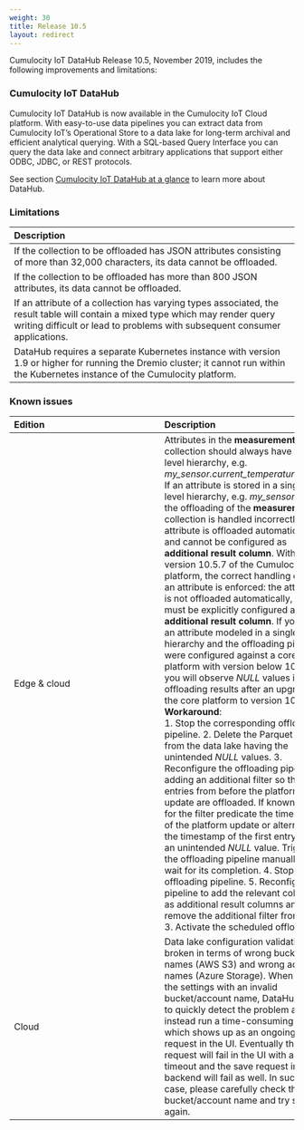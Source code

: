```yaml
---
weight: 30
title: Release 10.5
layout: redirect
---
```


Cumulocity IoT DataHub Release 10.5, November 2019, includes the following improvements and limitations:

### Cumulocity IoT DataHub

Cumulocity IoT DataHub is now available in the Cumulocity IoT Cloud platform. With easy-to-use data pipelines you can extract data from Cumulocity IoT’s Operational Store to a data lake for long-term archival and efficient analytical querying. With a SQL-based Query Interface you can query the data lake and connect arbitrary applications that support either ODBC, JDBC, or REST protocols.

See section [Cumulocity IoT DataHub at a glance](/datahub/datahub-overview/#datahub-at-a-glance) to learn more about DataHub.

### Limitations

|<div style="width:250px">Description</div>
|:---
|If the collection to be offloaded has JSON attributes consisting of more than 32,000 characters, its data cannot be offloaded.|
|If the collection to be offloaded has more than 800 JSON attributes, its data cannot be offloaded.|
|If an attribute of a collection has varying types associated, the result table will contain a mixed type which may render query writing difficult or lead to problems with subsequent consumer applications.|
|DataHub requires a separate Kubernetes instance with version 1.9 or higher for running the Dremio cluster; it cannot run within the Kubernetes instance of the Cumulocity platform.|

### Known issues

|<div style="width:250px">Edition</div>|Description|
|:---|:---|
|Edge & cloud|Attributes in the **measurements** collection should always have a two-level hierarchy, e.g. *my_sensor.current_temperature.value*. If an attribute is stored in a single-level hierarchy, e.g. *my_sensor.value*, the offloading of the **measurements** collection is handled incorrectly: the attribute is offloaded automatically and cannot be configured as **additional result column**. With version 10.5.7 of the Cumulocity IoT platform, the correct handling of such an attribute is enforced: the attribute is not offloaded automatically, but must be explicitly configured as **additional result column**. If you have an attribute modeled in a single-level hierarchy and the offloading pipelines were configured against a core platform with version below 10.5.7, you will observe *NULL* values in the offloading results after an upgrade of the core platform to version 10.5.7. <br>**Workaround**:<br> 1. Stop the corresponding offloading pipeline. 2. Delete the Parquet files from the data lake having the unintended *NULL* values. 3. Reconfigure the offloading pipeline by adding an additional filter so that only entries from before the platform update are offloaded. If known, use for the filter predicate the timestamp of the platform update or alternatively the timestamp of the first entry with an unintended *NULL* value. Trigger the offloading pipeline manually and wait for its completion. 4. Stop the offloading pipeline. 5. Reconfigure the pipeline to add the relevant columns as additional result columns and remove the additional filter from step 3. Activate the scheduled offloading.|
|Cloud|Data lake configuration validation is broken in terms of wrong bucket names (AWS S3) and wrong account names (Azure Storage). When saving the settings with an invalid bucket/account name, DataHub fails to quickly detect the problem and will instead run a time-consuming check, which shows up as an ongoing save request in the UI. Eventually the request will fail in the UI with a timeout and the save request in the backend will fail as well. In such a case, please carefully check the bucket/account name and try saving again.|